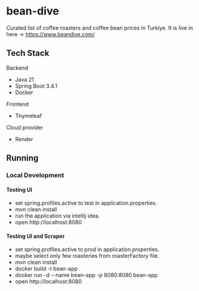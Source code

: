 # bean-dive
Curated list of coffee roasters and coffee bean prices in Turkiye. It is live in here -> https://www.beandive.com/

## Tech Stack
Backend
- Java 21
- Spring Boot 3.4.1
- Docker

Frontend
- Thymeleaf

Cloud provider
- Render

## Running

### Local Development 
#### Testing UI
- set spring.profiles.active to test in application.properties.
- mvn clean install
- run the application via intellij idea.
- open http://localhost:8080

#### Testing UI and Scraper
- set spring.profiles.active to prod in application.properties.
- maybe select only few roasteries from roasterFactory file.
- mvn clean install
- docker build -t bean-app .
- docker run -d --name bean-app -p 8080:8080 bean-app
- open http://localhost:8080
